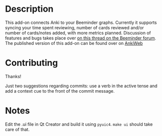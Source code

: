 # Description
This add-on connects Anki to your Beeminder graphs.  Currently it supports syncing your time spent reviewing, number of cards reviewed and/or number of cards/notes added, with more metrics planned.  Discussion of features and bugs takes place over [on this thread on the Beeminder forum](http://forum.beeminder.com/t/announcing-beeminder-for-anki/2206).  The published version of this add-on can be found over on [AnkiWeb](https://ankiweb.net/shared/info/1728790823)

# Contributing
Thanks!

Just two suggestions regarding commits: use a verb in the active tense and add a context cue to the front of the commit message.

# Notes
Edit the .ui file in Qt Creator and build it using `pyuic4`. `make ui` should take care of that.

